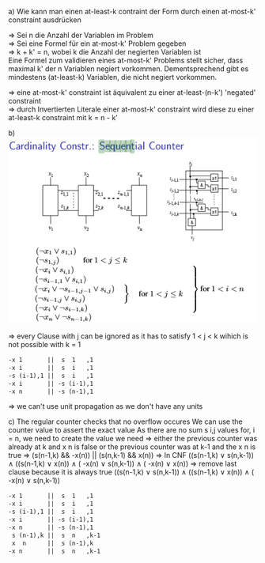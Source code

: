 a) Wie kann man einen at-least-k contraint der Form durch einen
at-most-k' constraint ausdrücken

=> Sei n die Anzahl der Variablen im Problem <br/>
=> Sei eine Formel für ein at-most-k' Problem gegeben <br/>
=> k + k' = n, wobei k die Anzahl der negierten Variablen ist <br/>
Eine Formel zum validieren eines at-most-k' Problems stellt sicher, dass maximal k' der n Variablen negiert vorkommen. 
Dementsprechend gibt es mindestens (at-least-k) Variablen, die nicht negiert vorkommen.

=> eine at-most-k' constraint ist äquivalent zu einer at-least-(n-k') 'negated' constraint <br/>
=> durch Invertierten Literale einer at-most-k' constraint wird diese zu einer at-least-k constraint mit k = n - k' 

b) <br/>
![rules](./seq.png "img")

=> every Clause with j can be ignored as it has to satisfy 1 < j < k wihich is not possible with k = 1 <br/>
```
-x 1       ||  s  1   ,1 
-x i       ||  s  i   ,1 
-s (i-1),1 ||  s  i   ,1 
-x i       || -s (i-1),1 
-x n       || -s (n-1),1 
```
=> we can't use unit propagation as we don't have any units

c)
The regular counter checks that no overflow occures
We can use the counter value to assert the exact value
As there are no sum s i,j values for, i = n, we need to create the value we need 
=> either the previous counter was already at k and x n is false or the previous counter was at k-1 and the x n is true
=> (s(n-1,k) && -x(n)) || (s(n,k-1) && x(n))
=> In CNF ((s(n-1,k) ∨ s(n,k-1)) ∧ ((s(n-1,k) ∨ x(n)) ∧ ( -x(n) ∨ s(n,k-1)) ∧ ( -x(n) ∨ x(n))
=> remove last clause because it is always true ((s(n-1,k) ∨ s(n,k-1)) ∧ ((s(n-1,k) ∨ x(n)) ∧ ( -x(n) ∨ s(n,k-1))
```
-x 1       ||  s  1   ,1 
-x i       ||  s  i   ,1 
-s (i-1),1 ||  s  i   ,1 
-x i       || -s (i-1),1
-x n       || -s (n-1),1 
 s (n-1),k ||  s  n   ,k-1
 x  n      ||  s (n-1),k  
-x n       ||  s  n   ,k-1 
```
